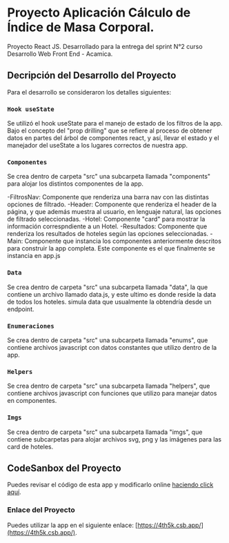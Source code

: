 # Proyecto Aplicación Cálculo de Índice de Masa Corporal.

Proyecto React JS. Desarrollado para la entrega del sprint N°2 curso Desarrollo Web Front End - Acamica.

## Decripción del Desarrollo del Proyecto

Para el desarrollo se consideraron los detalles siguientes:

### `Hook useState`

Se utilizó el hook useState para el manejo de estado de los filtros de la app. Bajo el concepto del "prop drilling" que se refiere al proceso de obtener datos en partes del árbol de componentes react, y así, llevar el estado y el manejador del useState a los lugares correctos de nuestra app.

### `Componentes`

Se crea dentro de carpeta "src" una subcarpeta llamada "components" para alojar los distintos componentes de la app.

-FiltrosNav: Componente que renderiza una barra nav con las distintas opciones de filtrado.
-Header: Componente que renderiza el header de la página, y que además muestra al usuario, en lenguaje natural, las opciones de filtrado seleccionadas. 
-Hotel: Componente "card" para mostrar la información correspndiente a un Hotel.
-Resultados: Componente que renderiza los resultados de hoteles según las opciones seleccionadas.
-Main: Componente que instancia los componentes anteriormente descritos para construir la app completa. Este componente es el que finalmente se instancia en app.js

### `Data`

Se crea dentro de carpeta "src" una subcarpeta llamada "data", la que contiene un archivo llamado data.js, y este ultimo es donde reside la data de todos los hoteles.
simula data que usualmente la obtendría desde un endpoint.

### `Enumeraciones`

Se crea dentro de carpeta "src" una subcarpeta llamada "enums", que contiene archivos javascript con datos constantes que utilizo dentro de la app.

### `Helpers`

Se crea dentro de carpeta "src" una subcarpeta llamada "helpers", que contiene archivos javascript con funciones que utilizo para manejar datos en componentes.

### `Imgs`

Se crea dentro de carpeta "src" una subcarpeta llamada "imgs", que contiene subcarpetas para alojar archivos svg, png y las imágenes para las card de hoteles.

## CodeSanbox del Proyecto

Puedes revisar el código de esta app y modificarlo online [haciendo click aquí](https://codesandbox.io/s/proyecto-hotel-react-4th5k).

### Enlace del Proyecto

Puedes utilizar la app en el siguiente enlace: [https://4th5k.csb.app/](https://4th5k.csb.app/).